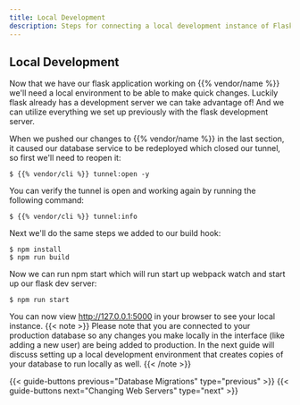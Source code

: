 ```yaml
---
title: Local Development
description: Steps for connecting a local development instance of Flask {{% vendor/name %}} infrastructure.
---
```


## Local Development
Now that we have our flask application working on {{% vendor/name %}} we'll need a local environment to be able to make
quick changes. Luckily flask already has a development server we can take advantage of! And we can utilize
everything we set up previously with the flask development server.

When we pushed our changes to {{% vendor/name %}} in the last section, it caused our database service to be redeployed
which closed our tunnel, so first we'll need to reopen it:

```shell
$ {{% vendor/cli %}} tunnel:open -y
```

You can verify the tunnel is open and working again by running the following command:

```shell
$ {{% vendor/cli %}} tunnel:info
```

Next we'll do the same steps we added to our build hook:

```shell
$ npm install
$ npm run build
```

Now we can run npm start which will run start up webpack watch and start up our flask dev server:

```shell
$ npm run start
```

You can now view http://127.0.0.1:5000 in your browser to see your local instance.
{{< note >}}
Please note that you are
connected to your production database so any changes you make locally in the interface (like adding a new
user) are being added to production. In the next guide will discuss setting up a local development environment
that creates copies of your database to run locally as well.
{{< /note >}}

{{< guide-buttons previous="Database Migrations" type="previous" >}}
{{< guide-buttons next="Changing Web Servers" type="next" >}}

